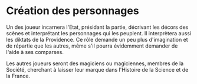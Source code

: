 # Création des personnages

Un des joueur incarnera l'Etat, présidant la partie, décrivant les décors des scènes et interprétant les personnages qui les peuplent. Il interprètera aussi les diktats de la Providence. Ce rôle demande un peu plus d'imagination et de répartie que les autres, même s'il pourra évidemment demander de l'aide à ses comparses.

Les autres joueurs seront des magiciens ou magiciennes, membres de la Société, cherchant à laisser leur marque dans l'Histoire de la Science et de la France.

